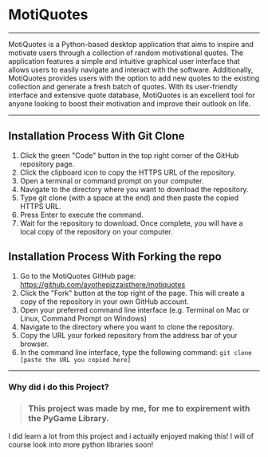 # MotiQuotes

------------------------------------------------------------------------------------------------------------------------------------------------------------------------------------------------------------------------------------------------------------------------------------------------

MotiQuotes is a Python-based desktop application that aims to inspire and motivate users through a collection of random motivational quotes. The application features a simple and intuitive graphical user interface that allows users to easily navigate and interact with the software. Additionally, MotiQuotes provides users with the option to add new quotes to the existing collection and generate a fresh batch of quotes. With its user-friendly interface and extensive quote database, MotiQuotes is an excellent tool for anyone looking to boost their motivation and improve their outlook on life.

________________________________________________________________________________________________________________________________________________

## Installation Process With Git Clone
1. Click the green "Code" button in the top right corner of the GitHub repository page.
2. Click the clipboard icon to copy the HTTPS URL of the repository.
3. Open a terminal or command prompt on your computer.
4. Navigate to the directory where you want to download the repository.
5. Type git clone (with a space at the end) and then paste the copied HTTPS URL.
7. Press Enter to execute the command.
8. Wait for the repository to download. Once complete, you will have a local copy of the repository on your computer.

## Installation Process With Forking the repo

1. Go to the MotiQuotes GitHub page: https://github.com/ayothepizzaisthere/motiquotes
2. Click the "Fork" button at the top right of the page. This will create a copy of the repository in your own GitHub account.
3. Open your preferred command line interface (e.g. Terminal on Mac or Linux, Command Prompt on Windows)
4. Navigate to the directory where you want to clone the repository.
5. Copy the URL  your forked repository from the address bar of your browser.
6. In the command line interface, type the following command: `git clone [paste the URL you copied here]`

________________________________________________________________________________________________________________________________________________
### Why did i do this Project?
> ### This project was made by me, for me to expirement with the PyGame Library.
> 
I did learn a lot from this project and i actually enjoyed making this! I will of course look into more python libraries soon!
